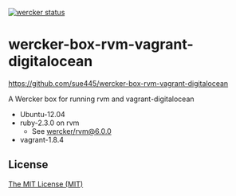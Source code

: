 [![wercker status](https://app.wercker.com/status/ab167b2def3fb831d6f15dd2a42410ee/m/master "wercker status")](https://app.wercker.com/project/bykey/ab167b2def3fb831d6f15dd2a42410ee)

# wercker-box-rvm-vagrant-digitalocean
https://github.com/sue445/wercker-box-rvm-vagrant-digitalocean

A Wercker box for running rvm and vagrant-digitalocean

* Ubuntu-12.04
* ruby-2.3.0 on rvm
    * See [wercker/rvm@6.0.0](https://github.com/wercker/box-rvm/tree/95c6cbd1ddb459de1e6dd03860cf14e1639b5f85)
* vagrant-1.8.4

## License

[The MIT License (MIT)](http://sue445.mit-license.org/)
